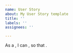 ```yaml
---
name: User Story
about: My User Story template
title: ''
labels: ''
assignees: ''

---
```


As a <role>, I can <capability>,  so that <received benefit>.
